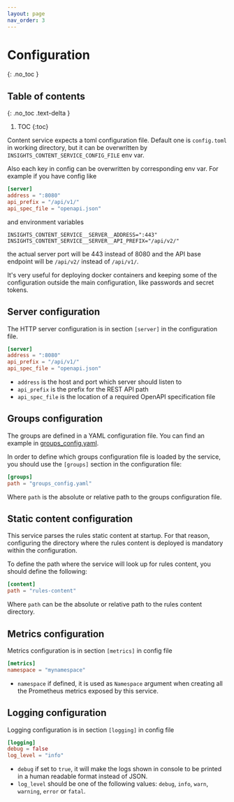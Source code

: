 ```yaml
---
layout: page
nav_order: 3
---
```


# Configuration
{: .no_toc }

## Table of contents
{: .no_toc .text-delta }

1. TOC
{:toc}

Content service expects a toml configuration file. Default one is `config.toml`
in working directory, but it can be overwritten by
`INSIGHTS_CONTENT_SERVICE_CONFIG_FILE` env var.

Also each key in config can be overwritten by corresponding env var. For example
if you have config like

```toml
[server]
address = ":8080"
api_prefix = "/api/v1/"
api_spec_file = "openapi.json"
```

and environment variables

```shell
INSIGHTS_CONTENT_SERVICE__SERVER__ADDRESS=":443"
INSIGHTS_CONTENT_SERVICE__SERVER__API_PREFIX="/api/v2/"
```

the actual server port will be 443 instead of 8080 and the API base endpoint
will be `/api/v2/` instead of `/api/v1/`.

It's very useful for deploying docker containers and keeping some of the
configuration outside the main configuration, like passwords and secret tokens.


## Server configuration

The HTTP server configuration is in section `[server]` in the
configuration file.

```toml
[server]
address = ":8080"
api_prefix = "/api/v1/"
api_spec_file = "openapi.json"
```

* `address` is the host and port which server should listen to
* `api_prefix` is the prefix for the REST API path
* `api_spec_file` is the location of a required OpenAPI specification file

## Groups configuration

The groups are defined in a YAML configuration file. You can find an example in
[groups_config.yaml](https://github.com/RedHatInsights/insights-content-service/blob/master/groups_config.yaml).

In order to define which groups configuration file is loaded by the service, you
should use the `[groups]` section in the configuration file:

```toml
[groups]
path = "groups_config.yaml"
```

Where `path` is the absolute or relative path to the groups configuration file.

## Static content configuration

This service parses the rules static content at startup. For that reason,
configuring the directory where the rules content is deployed is mandatory
within the configuration.

To define the path where the service will look up for rules content, you should
define the following:

```toml
[content]
path = "rules-content"
```

Where `path` can be the absolute or relative path to the rules content directory.

## Metrics configuration

Metrics configuration is in section `[metrics]` in config file

```toml
[metrics]
namespace = "mynamespace"
```

* `namespace` if defined, it is used as `Namespace` argument when creating all
  the Prometheus metrics exposed by this service.
  
## Logging configuration

Logging configuration is in section `[logging]` in config file

```toml
[logging]
debug = false
log_level = "info"
```

* `debug` if set to `true`, it will make the logs shown in console to be printed
  in a human readable format instead of JSON.
* `log_level` should be one of the following values: `debug`, `info`, `warn`,
  `warning`, `error` or `fatal`.
